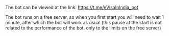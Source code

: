 The bot can be viewed at the link: https://t.me/eVisaInIndia_bot

The bot runs on a free server, so when you first start you will need to wait 1 minute, after which the bot will work as usual (this pause at the start is not related to the performance of the bot, only to the limits on the free server)
